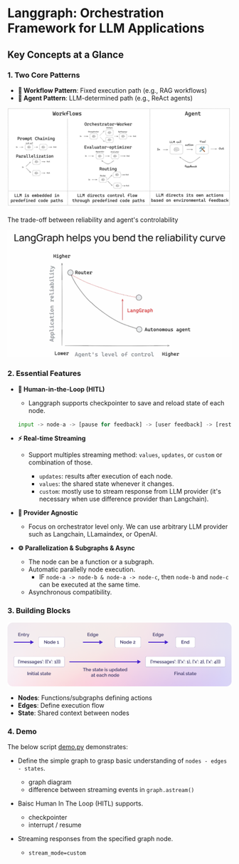 # Langgraph: Orchestration Framework for LLM Applications

## Key Concepts at a Glance

### 1. Two Core Patterns
- **🔄 Workflow Pattern**: Fixed execution path (e.g., RAG workflows)
- **🤖 Agent Pattern**: LLM-determined path (e.g., ReAct agents)

![Workflow & Agent Pattern](./assets/workflows.png)

The trade-off between reliability and agent's controlability

![Reliability Curve](./assets/reliability-curve.png)

### 2. Essential Features
- **👥 Human-in-the-Loop (HITL)**

    * Langgraph supports checkpointer to save and reload state of each node.

    ```python
    input -> node-a -> [pause for feedback] -> [user feedback] -> [restore at the beginning of node-a] -> node-b -> end
    ```

- **⚡ Real-time Streaming**
    * Support multiples streaming method: `values`, `updates`, or `custom` or combination of those.

        - `updates`: results after execution of each node.
        - `values`: the shared state whenever it changes.
        - `custom`: mostly use to stream response from LLM provider (it's necessary when use difference provider than Langchain).

- **🔌 Provider Agnostic**
    * Focus on orchestrator level only. We can use arbitrary LLM provider such as Langchain, LLamaindex, or OpenAI.

- **⚙️ Parallelization & Subgraphs & Async**
    * The node can be a function or a subgraph.
    * Automatic parallelly node execution.
        - IF `node-a -> node-b & node-a -> node-c`, then `node-b` and `node-c` can be executed at the same time.
    * Asynchronous compatibility.

### 3. Building Blocks
![nodes-edges-state](./assets//nodes-edges-state.png)

- **Nodes**: Functions/subgraphs defining actions
- **Edges**: Define execution flow
- **State**: Shared context between nodes

### 4. Demo

The below script [demo.py](.demo.py) demonstrates:
- Define the simple graph to grasp basic understanding of `nodes - edges - states`.
    * graph diagram
    * difference between streaming events in `graph.astream()`
- Baisc Human In The Loop (HITL) supports.
    * checkpointer
    * interrupt / resume

- Streaming responses from the specified graph node.
    * `stream_mode=custom`
